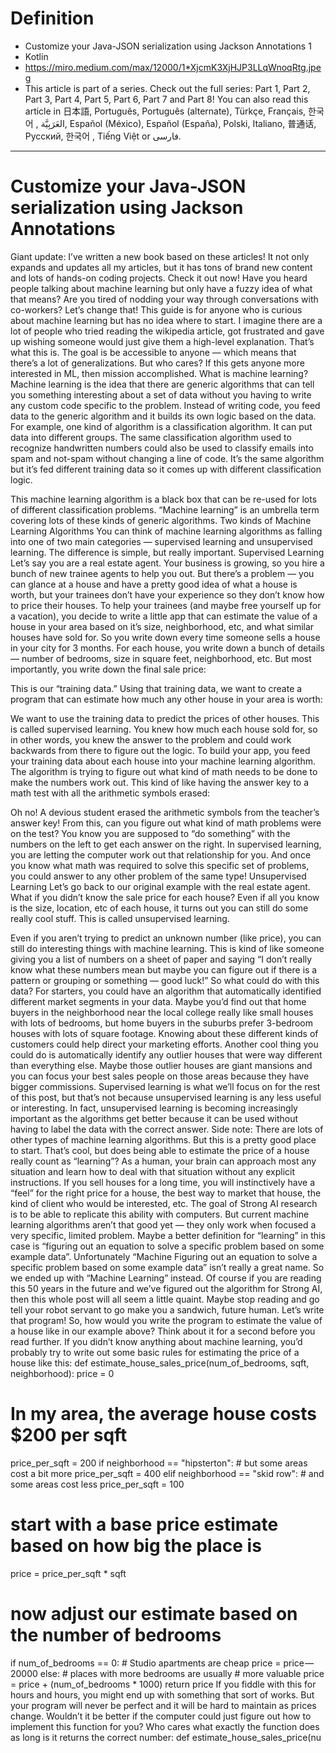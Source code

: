 # Definition

- Customize your Java-JSON serialization using Jackson Annotations 1
- Kotlin
- https://miro.medium.com/max/12000/1*XjcmK3XjHJP3LLqWnoqRtg.jpeg
- This article is part of a series. Check out the full series: Part 1, Part 2, Part 3, Part 4, Part 5, Part 6, Part 7 and Part 8! You can also read this article in 日本語, Português, Português (alternate), Türkçe, Français, 한국어 , العَرَبِيَّة‎‎, Español (México), Español (España), Polski, Italiano, 普通话, Русский, 한국어 , Tiếng Việt or فارسی.

---

# Customize your Java-JSON serialization using Jackson Annotations

Giant update: I’ve written a new book based on these articles! It not only expands and updates all my articles, but it has tons of brand new content and lots of hands-on coding projects. Check it out now!
Have you heard people talking about machine learning but only have a fuzzy idea of what that means? Are you tired of nodding your way through conversations with co-workers? Let’s change that!
This guide is for anyone who is curious about machine learning but has no idea where to start. I imagine there are a lot of people who tried reading the wikipedia article, got frustrated and gave up wishing someone would just give them a high-level explanation. That’s what this is.
The goal is be accessible to anyone — which means that there’s a lot of generalizations. But who cares? If this gets anyone more interested in ML, then mission accomplished.
What is machine learning?
Machine learning is the idea that there are generic algorithms that can tell you something interesting about a set of data without you having to write any custom code specific to the problem. Instead of writing code, you feed data to the generic algorithm and it builds its own logic based on the data.
For example, one kind of algorithm is a classification algorithm. It can put data into different groups. The same classification algorithm used to recognize handwritten numbers could also be used to classify emails into spam and not-spam without changing a line of code. It’s the same algorithm but it’s fed different training data so it comes up with different classification logic.

This machine learning algorithm is a black box that can be re-used for lots of different classification problems.
“Machine learning” is an umbrella term covering lots of these kinds of generic algorithms.
Two kinds of Machine Learning Algorithms
You can think of machine learning algorithms as falling into one of two main categories — supervised learning and unsupervised learning. The difference is simple, but really important.
Supervised Learning
Let’s say you are a real estate agent. Your business is growing, so you hire a bunch of new trainee agents to help you out. But there’s a problem — you can glance at a house and have a pretty good idea of what a house is worth, but your trainees don’t have your experience so they don’t know how to price their houses.
To help your trainees (and maybe free yourself up for a vacation), you decide to write a little app that can estimate the value of a house in your area based on it’s size, neighborhood, etc, and what similar houses have sold for.
So you write down every time someone sells a house in your city for 3 months. For each house, you write down a bunch of details — number of bedrooms, size in square feet, neighborhood, etc. But most importantly, you write down the final sale price:

This is our “training data.”
Using that training data, we want to create a program that can estimate how much any other house in your area is worth:

We want to use the training data to predict the prices of other houses.
This is called supervised learning. You knew how much each house sold for, so in other words, you knew the answer to the problem and could work backwards from there to figure out the logic.
To build your app, you feed your training data about each house into your machine learning algorithm. The algorithm is trying to figure out what kind of math needs to be done to make the numbers work out.
This kind of like having the answer key to a math test with all the arithmetic symbols erased:

Oh no! A devious student erased the arithmetic symbols from the teacher’s answer key!
From this, can you figure out what kind of math problems were on the test? You know you are supposed to “do something” with the numbers on the left to get each answer on the right.
In supervised learning, you are letting the computer work out that relationship for you. And once you know what math was required to solve this specific set of problems, you could answer to any other problem of the same type!
Unsupervised Learning
Let’s go back to our original example with the real estate agent. What if you didn’t know the sale price for each house? Even if all you know is the size, location, etc of each house, it turns out you can still do some really cool stuff. This is called unsupervised learning.

Even if you aren’t trying to predict an unknown number (like price), you can still do interesting things with machine learning.
This is kind of like someone giving you a list of numbers on a sheet of paper and saying “I don’t really know what these numbers mean but maybe you can figure out if there is a pattern or grouping or something — good luck!”
So what could do with this data? For starters, you could have an algorithm that automatically identified different market segments in your data. Maybe you’d find out that home buyers in the neighborhood near the local college really like small houses with lots of bedrooms, but home buyers in the suburbs prefer 3-bedroom houses with lots of square footage. Knowing about these different kinds of customers could help direct your marketing efforts.
Another cool thing you could do is automatically identify any outlier houses that were way different than everything else. Maybe those outlier houses are giant mansions and you can focus your best sales people on those areas because they have bigger commissions.
Supervised learning is what we’ll focus on for the rest of this post, but that’s not because unsupervised learning is any less useful or interesting. In fact, unsupervised learning is becoming increasingly important as the algorithms get better because it can be used without having to label the data with the correct answer.
Side note: There are lots of other types of machine learning algorithms. But this is a pretty good place to start.
That’s cool, but does being able to estimate the price of a house really count as “learning”?
As a human, your brain can approach most any situation and learn how to deal with that situation without any explicit instructions. If you sell houses for a long time, you will instinctively have a “feel” for the right price for a house, the best way to market that house, the kind of client who would be interested, etc. The goal of Strong AI research is to be able to replicate this ability with computers.
But current machine learning algorithms aren’t that good yet — they only work when focused a very specific, limited problem. Maybe a better definition for “learning” in this case is “figuring out an equation to solve a specific problem based on some example data”.
Unfortunately “Machine Figuring out an equation to solve a specific problem based on some example data” isn’t really a great name. So we ended up with “Machine Learning” instead.
Of course if you are reading this 50 years in the future and we’ve figured out the algorithm for Strong AI, then this whole post will all seem a little quaint. Maybe stop reading and go tell your robot servant to go make you a sandwich, future human.
Let’s write that program!
So, how would you write the program to estimate the value of a house like in our example above? Think about it for a second before you read further.
If you didn’t know anything about machine learning, you’d probably try to write out some basic rules for estimating the price of a house like this:
def estimate_house_sales_price(num_of_bedrooms, sqft, neighborhood):
price = 0

# In my area, the average house costs \$200 per sqft

price_per_sqft = 200
if neighborhood == "hipsterton": # but some areas cost a bit more
price_per_sqft = 400
elif neighborhood == "skid row": # and some areas cost less
price_per_sqft = 100

# start with a base price estimate based on how big the place is

price = price_per_sqft \* sqft

# now adjust our estimate based on the number of bedrooms

if num_of_bedrooms == 0: # Studio apartments are cheap
price = price — 20000
else: # places with more bedrooms are usually # more valuable
price = price + (num_of_bedrooms \* 1000)
return price
If you fiddle with this for hours and hours, you might end up with something that sort of works. But your program will never be perfect and it will be hard to maintain as prices change.
Wouldn’t it be better if the computer could just figure out how to implement this function for you? Who cares what exactly the function does as long is it returns the correct number:
def estimate_house_sales_price(nu
